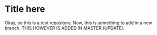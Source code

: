 # Title here
Okay, so this is a test repository.
Now, this is something to add in a new branch. THIS HOWEVER IS ADDED IN MASTER (UPDATE).
